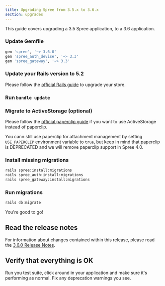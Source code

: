 ```yaml
---
title: Upgrading Spree from 3.5.x to 3.6.x
section: upgrades
---
```


This guide covers upgrading a 3.5 Spree application, to a 3.6 application.

### Update Gemfile

```ruby
gem 'spree', '~> 3.6.0'
gem 'spree_auth_devise', '~> 3.3'
gem 'spree_gateway', '~> 3.3'
```

### Update your Rails version to 5.2

Please follow the
[official Rails guide](http://guides.rubyonrails.org/5_2_release_notes.html#upgrading-to-rails-5-2)
to upgrade your store.

### Run `bundle update`

### Migrate to ActiveStorage (optional)

Please follow the [official paperclip guide](https://github.com/thoughtbot/paperclip/blob/master/MIGRATING.md) if you
want to use ActiveStorage instead of paperclip.

You cann still use paperclip for attachment management by setting `USE_PAPERCLIP` environment variable to `true`, but keep in mind that paperclip is DEPRECATED and we will remove paperclip support in Spree 4.0.

### Install missing migrations

```bash
rails spree:install:migrations
rails spree_auth:install:migrations
rails spree_gateway:install:migrations
```

### Run migrations

```bash
rails db:migrate
```

You're good to go!

## Read the release notes

For information about changes contained within this release, please read the [3.6.0 Release Notes](http://guides.spreecommerce.org/release_notes/spree_3_6_0.html).

## Verify that everything is OK

Run you test suite, click around in your application and make sure it's performing as normal. Fix any deprecation warnings you see.
